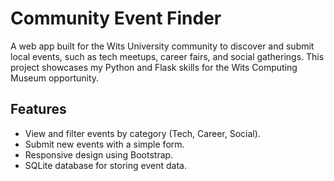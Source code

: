 # Community Event Finder

A web app built for the Wits University community to discover and submit local events, such as tech meetups, career fairs, and social gatherings. This project showcases my Python and Flask skills for the Wits Computing Museum opportunity.

## Features
- View and filter events by category (Tech, Career, Social).
- Submit new events with a simple form.
- Responsive design using Bootstrap.
- SQLite database for storing event data.
